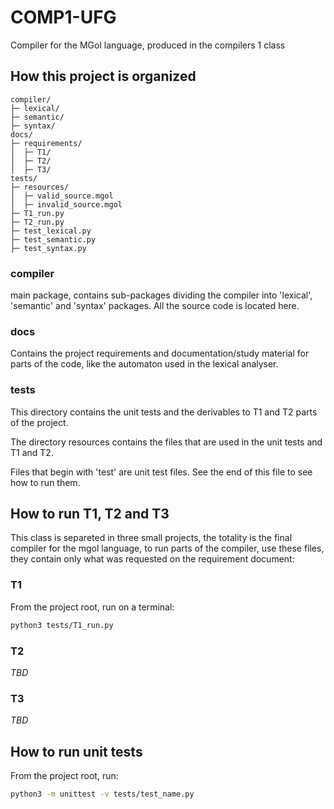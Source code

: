 # COMP1-UFG
Compiler for the MGol language, produced in the compilers 1 class

## How this project is organized
```
compiler/
├─ lexical/
├─ semantic/
├─ syntax/
docs/
├─ requirements/
│  ├─ T1/
│  ├─ T2/
│  ├─ T3/
tests/
├─ resources/
│  ├─ valid_source.mgol
│  ├─ invalid_source.mgol
├─ T1_run.py
├─ T2_run.py
├─ test_lexical.py
├─ test_semantic.py
├─ test_syntax.py
```
### compiler
main package, contains sub-packages dividing the compiler into 'lexical', 'semantic' and 'syntax'
packages. All the source code is located here.

### docs
Contains the project requirements and documentation/study material for parts of the code, like the
automaton used in the lexical analyser.

### tests
This directory contains the unit tests and the derivables to T1 and T2 parts of the project.

The directory resources contains the files that are used in the unit tests and T1 and T2.

Files that begin with 'test' are unit test files. See the end of this file to see how to run them.

## How to run T1, T2 and T3
This class is separeted in three small projects, the totality is the final compiler
for the mgol language, to run parts of the compiler, use these files, they contain only what was
requested on the requirement document:

### T1
From the project root, run on a terminal:
```bash
python3 tests/T1_run.py
```
### T2
*TBD*
### T3
*TBD*

## How to run unit tests
From the project root, run:
```bash
python3 -m unittest -v tests/test_name.py
```
